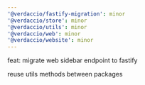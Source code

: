```yaml
---
'@verdaccio/fastify-migration': minor
'@verdaccio/store': minor
'@verdaccio/utils': minor
'@verdaccio/web': minor
'@verdaccio/website': minor
---
```


feat: migrate web sidebar endpoint to fastify

reuse utils methods between packages
